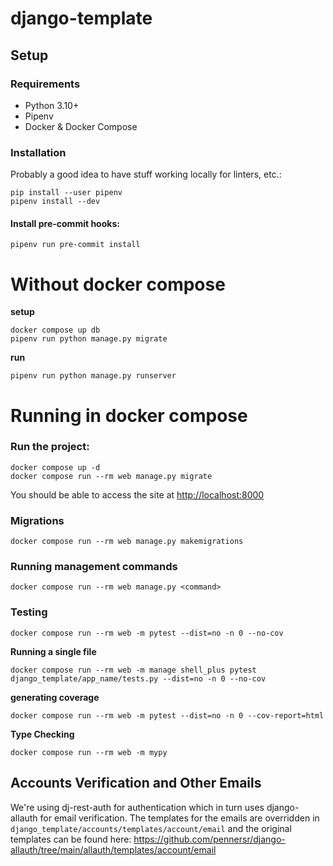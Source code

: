 # django-template

## Setup

### Requirements

-   Python 3.10+
-   Pipenv
-   Docker & Docker Compose

### Installation

Probably a good idea to have stuff working locally for linters, etc.:

```console
pip install --user pipenv
pipenv install --dev
```

#### Install pre-commit hooks:

```console
pipenv run pre-commit install
```

# Without docker compose

**setup**
```console
docker compose up db
pipenv run python manage.py migrate
```

**run**
```console
pipenv run python manage.py runserver
```


# Running in docker compose

### Run the project:

```console
docker compose up -d
docker compose run --rm web manage.py migrate
```

You should be able to access the site at [http://localhost:8000](http://localhost:8000)

### Migrations

```console
docker compose run --rm web manage.py makemigrations
```

### Running management commands

```console
docker compose run --rm web manage.py <command>
```

### Testing

```console
docker compose run --rm web -m pytest --dist=no -n 0 --no-cov
```

**Running a single file**
```console
docker compose run --rm web -m manage shell_plus pytest django_template/app_name/tests.py --dist=no -n 0 --no-cov
```

**generating coverage**

```console
docker compose run --rm web -m pytest --dist=no -n 0 --cov-report=html
```

**Type Checking**

```console
docker compose run --rm web -m mypy
```

## Accounts Verification and Other Emails

We're using dj-rest-auth for authentication which in turn uses django-allauth for email verification. The templates for the emails are overridden in `django_template/accounts/templates/account/email` and the original templates can be found here: https://github.com/pennersr/django-allauth/tree/main/allauth/templates/account/email
